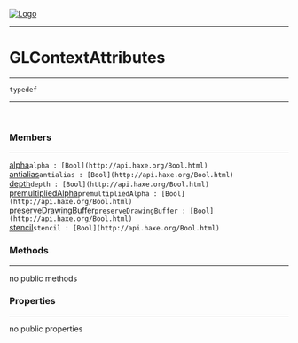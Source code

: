 
[![Logo](../../../../../../images/logo.png)](../../../../../../api/index.html)

---



<h1>GLContextAttributes</h1>



---

`typedef`
<span class="meta">

</span>


---

&nbsp;
&nbsp;

<h3>Members</h3> <hr/><span class="member apipage">
            <a name="alpha"><a class="lift" href="#alpha">alpha</a></a><code class="signature apipage">alpha : [Bool](http://api.haxe.org/Bool.html)</code><br/></span>
        <span class="small_desc_flat"></span><span class="member apipage">
            <a name="antialias"><a class="lift" href="#antialias">antialias</a></a><code class="signature apipage">antialias : [Bool](http://api.haxe.org/Bool.html)</code><br/></span>
        <span class="small_desc_flat"></span><span class="member apipage">
            <a name="depth"><a class="lift" href="#depth">depth</a></a><code class="signature apipage">depth : [Bool](http://api.haxe.org/Bool.html)</code><br/></span>
        <span class="small_desc_flat"></span><span class="member apipage">
            <a name="premultipliedAlpha"><a class="lift" href="#premultipliedAlpha">premultipliedAlpha</a></a><code class="signature apipage">premultipliedAlpha : [Bool](http://api.haxe.org/Bool.html)</code><br/></span>
        <span class="small_desc_flat"></span><span class="member apipage">
            <a name="preserveDrawingBuffer"><a class="lift" href="#preserveDrawingBuffer">preserveDrawingBuffer</a></a><code class="signature apipage">preserveDrawingBuffer : [Bool](http://api.haxe.org/Bool.html)</code><br/></span>
        <span class="small_desc_flat"></span><span class="member apipage">
            <a name="stencil"><a class="lift" href="#stencil">stencil</a></a><code class="signature apipage">stencil : [Bool](http://api.haxe.org/Bool.html)</code><br/></span>
        <span class="small_desc_flat"></span>

<h3>Methods</h3> <hr/>no public methods

<h3>Properties</h3> <hr/>no public properties

&nbsp;
&nbsp;
&nbsp;